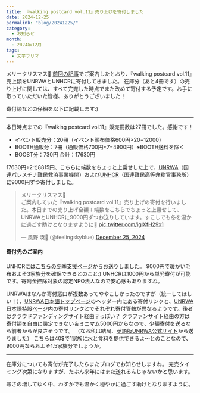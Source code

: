 ```yaml
---
title: 『walking postcard vol.11』売り上げを寄付しました
date: 2024-12-25
permalink: "blog/20241225/"
category:
  - お知らせ
month:
  - 2024年12月
tags:
  - 文学フリマ
---
```


メリークリスマス🎄
[前回の記事](/blog/20241207)でご案内したとおり、『walking postcard vol.11』売上額をUNRWAとUNHCRに寄付してきました。
在庫分（あと4冊です）の売り上げに関しては、すべて完売した時点でまた改めて寄付する予定です。お手に取っていただいた皆様、ありがとうございました！

寄付額などの仔細を以下に記載します:)

<hr>

本日時点までの『walking postcard vol.11』販売冊数は27冊でした。感謝です！
- イベント販売分：20冊（イベント頒布価格600円×20=12000）
- BOOTH通販分：7冊（通販価格700円×7=4900円）※BOOTH送料を除く
- BOOST分：730円
合計：17630円

17630円÷2で8815円、こちらに端数をちょっと上乗せした上で、<a href="https://www.unrwa.org/japan" target="_blank" rel="noopenner noreferrer">UNRWA</a>（国連パレスチナ難民救済事業機関）および<a href="https://www.unhcr.org/jp/" target="_blank" rel="noopenner noreferrer">UNHCR</a>（国連難民高等弁務官事務所）に9000円ずつ寄付しました。

<blockquote class="twitter-tweet"><p lang="ja" dir="ltr">メリークリスマス🎄<br>ご案内していた『walking postcard vol.11』売り上げの寄付を行いました。本日までの売り上げ全額＋端数をこちらでちょっと上乗せして、UNRWAとUNHCRに9000円ずつお送りしています。すこしでも冬を温かに過ごす助けとなりますように🙏 <a href="https://t.co/iglXfH29x1">pic.twitter.com/iglXfH29x1</a></p>&mdash; 風野 湊🌿 (@feelingskyblue) <a href="https://twitter.com/feelingskyblue/status/1871931449508762027?ref_src=twsrc%5Etfw">December 25, 2024</a></blockquote> <script async src="https://platform.twitter.com/widgets.js" charset="utf-8"></script>

#### 寄付先のご案内
UNHCRには<a href="https://www.japanforunhcr.org/appeal/winter-support" target="_blank" rel="noopenner noreferrer">こちらの冬季支援ページ</a>からお送りしました。
9000円で暖かい毛布およそ3家族分を確保できるとのこと:)
UNHCRは1000円から単発寄付が可能です。寄附金控除対象の認定NPO法人なので安心感もありますね。

UNRWAはなんか寄付窓口が複数あってややこしかったのですが（統一してほしい！）、<a href="https://www.unrwa.org/japan" target="_blank" rel="noopenner noreferrer">UNRWA日本語トップページ</a>のヘッダー内にある寄付リンクと、<a href="https://www.unrwa.org/japan70th/" target="_blank" rel="noopenner noreferrer">UNRWA日本語特設ページ</a>内の寄付リンクとでそれぞれ寄付管轄が異なるようです。後者はクラウドファンディングサイト経由？っぽい？
クラファンサイト経由の方は寄付額を自由に設定できない＆ミニマム5000円からなので、少額寄付を送るなら前者からが良さそうです。
（なお私は結局、<a href="https://www.unrwa.org/" target="_blank" rel="noopenner noreferrer">英語版UNRWA公式サイト</a>から送りました）
こちらは40$で1家族に水と食料を提供できるよ〜とのことなので、9000円ならおよそ1.5家族分でしょうか。

<hr>

在庫分についても寄付が完了したらまたブログでお知らせしますね。
完売タイミング次第になりますが、たぶん来年にはまた送れるんじゃないかと思います。

寒さの増してゆく中、わずかでも温かく穏やかに過ごす助けとなりますように。